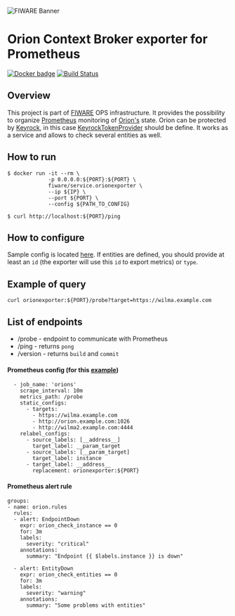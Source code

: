 ![FIWARE Banner](https://nexus.lab.fiware.org/content/images/fiware-logo1.png)

# Orion Context Broker exporter for Prometheus
[![Docker badge](https://img.shields.io/docker/pulls/fiware/service.orionexporter.svg)](https://hub.docker.com/r/fiware/service.orionexporter/)
[![Build Status](https://travis-ci.org/FIWARE-Ops/OrionExporter.svg?branch=master)](https://travis-ci.org/FIWARE-Ops/OrionExporter)

## Overview
This project is part of [FIWARE](https://fiware.org) OPS infrastructure.
It provides the possibility to organize [Prometheus](https://prometheus.io/) monitoring of [Orion's](https://fiware-orion.readthedocs.io/en/master/) state. 
Orion can be protected by [Keyrock](https://fiware-idm.readthedocs.io/en/latest/), in this case 
[KeyrockTokenProvider](https://github.com/FIWARE-Ops/KeyrockTokenProvider)  should be define.
It works as a service and allows to check several entities as well.

## How to run
```console
$ docker run -it --rm \
             -p 0.0.0.0:${PORT}:${PORT} \
             fiware/service.orionexporter \
             --ip ${IP} \
             --port ${PORT} \
             --config ${PATH_TO_CONFIG}
```
```console
$ curl http://localhost:${PORT}/ping
```

## How to configure
Sample config is located [here](./config-example.json).
If entities are defined, you should provide at least an `id` (the exporter will use this `id` to export metrics) or 
`type`.


## Example of query
```console
curl orionexporter:${PORT}/probe?target=https://wilma.example.com
```

## List of endpoints
+ /probe - endpoint to communicate with Prometheus
+ /ping - returns `pong`
+ /version - returns `build` and `commit`


#### Prometheus config (for this [example](./config-example.json))
```console
  - job_name: 'orions'
    scrape_interval: 10m
    metrics_path: /probe
    static_configs:
      - targets:
        - https://wilma.example.com
        - http://orion.example.com:1026
        - http://wilma2.example.com:4444
    relabel_configs:
      - source_labels: [__address__]
        target_label: __param_target
      - source_labels: [__param_target]
        target_label: instance
      - target_label: __address__
        replacement: orionexporter:${PORT}
```


#### Prometheus alert rule
```console
groups:
- name: orion.rules
  rules:
  - alert: EndpointDown
    expr: orion_check_instance == 0
    for: 3m
    labels:
      severity: "critical"
    annotations:
      summary: "Endpoint {{ $labels.instance }} is down"

  - alert: EntityDown
    expr: orion_check_entities == 0
    for: 3m
    labels:
      severity: "warning"
    annotations:
      summary: "Some problems with entities"
```
